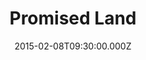 ---
title: "Promised Land"
image: "https://i.imgur.com/MuLYIpM.jpg"
date: "2015-02-08T09:30:00.000Z"
video:
  type: "vimeo"
  id: 119059827
speaker:
  name: "Bart Wilkins"
  permalink: "bart-wilkins"
series: "out-of-egypt"
---
